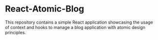 # React-Atomic-Blog
This repository contains a simple React application showcasing the usage of context and hooks to manage a blog application with atomic design principles.
